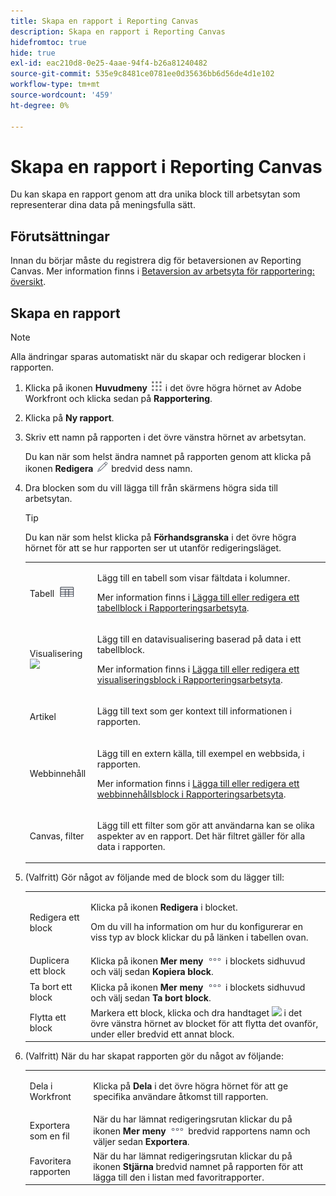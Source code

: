 ```yaml
---
title: Skapa en rapport i Reporting Canvas
description: Skapa en rapport i Reporting Canvas
hidefromtoc: true
hide: true
exl-id: eac210d8-0e25-4aae-94f4-b26a81240482
source-git-commit: 535e9c8481ce0781ee0d35636bb6d56de4d1e102
workflow-type: tm+mt
source-wordcount: '459'
ht-degree: 0%

---
```


# Skapa en rapport i Reporting Canvas

Du kan skapa en rapport genom att dra unika block till arbetsytan som representerar dina data på meningsfulla sätt.

## Förutsättningar

Innan du börjar måste du registrera dig för betaversionen av Reporting Canvas. Mer information finns i [Betaversion av arbetsyta för rapportering: översikt](/help/quicksilver/product-announcements/betas/canvas-dashboards-beta/reporting-canvas-beta-overview.md).

## Skapa en rapport

>[!NOTE]
>
>Alla ändringar sparas automatiskt när du skapar och redigerar blocken i rapporten.

1. Klicka på ikonen **Huvudmeny** ![](assets/main-menu-icon.png) i det övre högra hörnet av Adobe Workfront och klicka sedan på **Rapportering**.
1. Klicka på **Ny rapport**.
1. Skriv ett namn på rapporten i det övre vänstra hörnet av arbetsytan.

   Du kan när som helst ändra namnet på rapporten genom att klicka på ikonen **Redigera** ![](assets/edit-icon.png) bredvid dess namn.

1. Dra blocken som du vill lägga till från skärmens högra sida till arbetsytan.

   >[!TIP]
   >
   >Du kan när som helst klicka på **Förhandsgranska** i det övre högra hörnet för att se hur rapporten ser ut utanför redigeringsläget.

   <table style="table-layout:auto"> 
    <col> 
    <col> 
    <tbody> 
     <tr> 
      <td role="rowheader">Tabell <img src="assets/table-icon.png"></td> 
      <td> <p>Lägg till en tabell som visar fältdata i kolumner.</p> <p>Mer information finns i <a href="../../../reports-and-dashboards/reporting-canvas/table-blocks/add-or-edit-report-table.md" class="MCXref xref">Lägga till eller redigera ett tabellblock i Rapporteringsarbetsyta</a>.</p> </td> 
     </tr> 
     <tr> 
      <td role="rowheader">Visualisering <img src="assets/visualization-icon.png"></td> 
      <td> <p>Lägg till en datavisualisering baserad på data i ett tabellblock.</p> <p>Mer information finns i <a href="../../../reports-and-dashboards/reporting-canvas/visualization-blocks/add-or-edit-report-visualization.md" class="MCXref xref">Lägga till eller redigera ett visualiseringsblock i Rapporteringsarbetsyta</a>.</p> </td> 
     </tr>
      <tr data-mc-conditions="QuicksilverOrClassic.Draft mode"> 
       <td role="rowheader">Artikel</td> 
       <td> <p>Lägg till text som ger kontext till informationen i rapporten.</p> </td> 
      </tr>
     <tr data-mc-conditions=""> 
      <td role="rowheader">Webbinnehåll</td> 
      <td> <p>Lägg till en extern källa, till exempel en webbsida, i rapporten.</p> <p>Mer information finns i <a href="../../../reports-and-dashboards/reporting-canvas/other-blocks/add-or-edt-web-content-block.md" class="MCXref xref">Lägga till eller redigera ett webbinnehållsblock i Rapporteringsarbetsyta</a>.</p> </td> 
     </tr>
      <tr data-mc-conditions="QuicksilverOrClassic.Draft mode"> 
       <td role="rowheader">Canvas, filter</td> 
       <td> <p>Lägg till ett filter som gör att användarna kan se olika aspekter av en rapport. Det här filtret gäller för alla data i rapporten.</p> </td> 
      </tr>
    </tbody> 
   </table>

1. (Valfritt) Gör något av följande med de block som du lägger till:

   <table style="table-layout:auto"> 
    <col> 
    <col> 
    <tbody> 
     <tr> 
      <td role="rowheader">Redigera ett block</td> 
      <td> <p>Klicka på ikonen <strong>Redigera</strong> i blocket.</p> <p>Om du vill ha information om hur du konfigurerar en viss typ av block klickar du på länken i tabellen ovan.</p> </td> 
     </tr> 
     <tr> 
      <td role="rowheader">Duplicera ett block</td> 
      <td>Klicka på ikonen <strong>Mer meny</strong> <img src="assets/more-icon.png"> i blockets sidhuvud och välj sedan <strong>Kopiera block</strong>.</td> 
     </tr> 
     <tr> 
      <td role="rowheader">Ta bort ett block</td> 
      <td>Klicka på ikonen <strong>Mer meny</strong> <img src="assets/more-icon.png"> i blockets sidhuvud och välj sedan <strong>Ta bort block</strong>.</td> 
     </tr> 
     <tr> 
      <td role="rowheader">Flytta ett block</td> 
      <td> Markera ett block, klicka och dra handtaget <img src="assets/widget-drag-icon.png" style="max-width: 16px;"> i det övre vänstra hörnet av blocket för att flytta det ovanför, under eller bredvid ett annat block.</td> 
     </tr> 
    </tbody> 
   </table>

1. (Valfritt) När du har skapat rapporten gör du något av följande:

   <table style="table-layout:auto"> 
    <col> 
    <col> 
    <tbody> 
     <tr> 
      <td role="rowheader">Dela i Workfront</td> 
      <td> <p>Klicka på <strong>Dela</strong> i det övre högra hörnet för att ge specifika användare åtkomst till rapporten.</p> </td> 
     </tr> 
     <tr> 
      <td role="rowheader">Exportera som en fil</td> 
      <td>När du har lämnat redigeringsrutan klickar du på ikonen <strong>Mer meny</strong> <img src="assets/more-icon.png"> bredvid rapportens namn och väljer sedan <strong>Exportera</strong>.</td> 
     </tr> 
     <tr> 
      <td role="rowheader">Favoritera rapporten</td> 
      <td>När du har lämnat redigeringsrutan klickar du på ikonen <strong>Stjärna</strong> bredvid namnet på rapporten för att lägga till den i listan med favoritrapporter.</td> 
     </tr> 
    </tbody> 
   </table>
